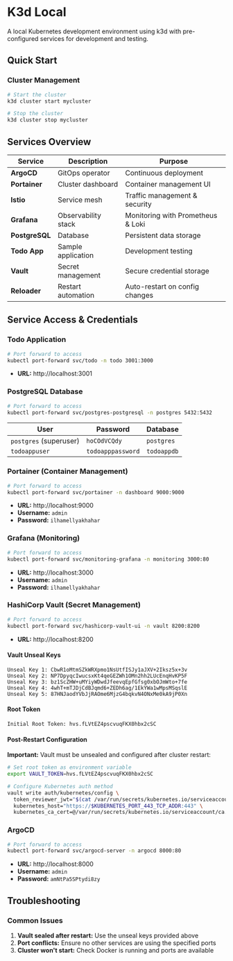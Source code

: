 # K3d Local

A local Kubernetes development environment using k3d with pre-configured services for development and testing.

## Quick Start

### Cluster Management
```bash
# Start the cluster
k3d cluster start mycluster

# Stop the cluster
k3d cluster stop mycluster
```

## Services Overview

| Service | Description | Purpose |
|---------|-------------|---------|
| **ArgoCD** | GitOps operator | Continuous deployment |
| **Portainer** | Cluster dashboard | Container management UI |
| **Istio** | Service mesh | Traffic management & security |
| **Grafana** | Observability stack | Monitoring with Prometheus & Loki |
| **PostgreSQL** | Database | Persistent data storage |
| **Todo App** | Sample application | Development testing |
| **Vault** | Secret management | Secure credential storage |
| **Reloader** | Restart automation | Auto-restart on config changes |

## Service Access & Credentials

### Todo Application
```bash
# Port forward to access
kubectl port-forward svc/todo -n todo 3001:3000
```
- **URL:** http://localhost:3001

### PostgreSQL Database
```bash
# Port forward to access
kubectl port-forward svc/postgres-postgresql -n postgres 5432:5432
```

| User | Password | Database |
|------|----------|----------|
| `postgres` (superuser) | `hoCOdVCQdy` | `postgres` |
| `todoappuser` | `todoapppassword` | `todoappdb` |

### Portainer (Container Management)
```bash
# Port forward to access
kubectl port-forward svc/portainer -n dashboard 9000:9000
```
- **URL:** http://localhost:9000
- **Username:** `admin`
- **Password:** `ilhamellyakhahar`

### Grafana (Monitoring)
```bash
# Port forward to access
kubectl port-forward svc/monitoring-grafana -n monitoring 3000:80
```
- **URL:** http://localhost:3000
- **Username:** `admin`
- **Password:** `ilhamellyakhahar`

### HashiCorp Vault (Secret Management)
```bash
# Port forward to access
kubectl port-forward svc/hashicorp-vault-ui -n vault 8200:8200
```
- **URL:** http://localhost:8200

#### Vault Unseal Keys
```
Unseal Key 1: CbwR1oMtmSZkWRXpmo1NsUtfISJy1aJXV+2Iksz5x+3v
Unseal Key 2: NP7DpyqcIwucsxKt4qeGEZWh1OMn2hh2LUcEnqHvKP5F
Unseal Key 3: bz1ScZHW+uMYiyWDwdJfeevqEpfGfsg0xbOJmWto+7fe
Unseal Key 4: 4whT+mTJDjCdBJqmd6+ZEDh6ag/1EkYWa1wMpsMSqslE
Unseal Key 5: 87HNJaodYVbJjRAOme6MjzG4bqkvN4ONxMe0kA9jP0Xn
```

#### Root Token
```
Initial Root Token: hvs.fLVtEZ4pscvuqFKX0hbx2cSC
```

#### Post-Restart Configuration
**Important:** Vault must be unsealed and configured after cluster restart:

```bash
# Set root token as environment variable
export VAULT_TOKEN=hvs.fLVtEZ4pscvuqFKX0hbx2cSC

# Configure Kubernetes auth method
vault write auth/kubernetes/config \
  token_reviewer_jwt="$(cat /var/run/secrets/kubernetes.io/serviceaccount/token)" \
  kubernetes_host="https://$KUBERNETES_PORT_443_TCP_ADDR:443" \
  kubernetes_ca_cert=@/var/run/secrets/kubernetes.io/serviceaccount/ca.crt
```

### ArgoCD
```bash
# Port forward to access
kubectl port-forward svc/argocd-server -n argocd 8000:80
```
- **URL:** http://localhost:8000
- **Username:** `admin`
- **Password:** `amNtPa5SPtydi8zy`

## Troubleshooting

### Common Issues
1. **Vault sealed after restart:** Use the unseal keys provided above
2. **Port conflicts:** Ensure no other services are using the specified ports
3. **Cluster won't start:** Check Docker is running and ports are available
